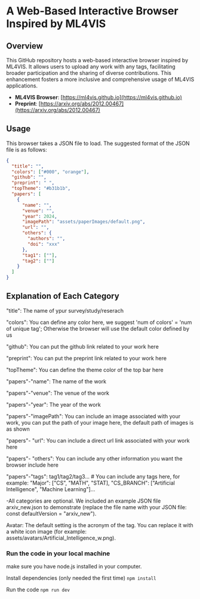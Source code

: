 # A Web-Based Interactive Browser Inspired by ML4VIS

## Overview

This GitHub repository hosts a web-based interactive browser inspired by ML4VIS. It allows users to upload any work with any tags, facilitating broader participation and the sharing of diverse contributions. This enhancement fosters a more inclusive and comprehensive usage of ML4VIS applications.

- **ML4VIS Browser**: [https://ml4vis.github.io](https://ml4vis.github.io)
- **Preprint**: [https://arxiv.org/abs/2012.00467](https://arxiv.org/abs/2012.00467)

## Usage

This browser takes a JSON file to load. The suggested format of the JSON file is as follows:

```json
{
  "title": "",
  "colors": ["#000", "orange"],
  "github": "",
  "preprint": " ",
  "topTheme": "#b31b1b",
  "papers": [
    {
      "name": "",
      "venue": "",
      "year": 2024,
      "imagePath": "assets/paperImages/default.png",
      "url": "",
      "others": {
        "authors": "",
        "doi": "xxx"
      },
      "tag1": [""],
      "tag2": [""]
    }
  ]
}
```

## Explanation of Each Category
"title": The name of ypur survey/study/reserach

"colors": You can define any color here, we suggest 'num of colors' = 'num of unique tag'; Otherwise the browser will use the default color defined by us

"github": You can put the github link related to your work here

"preprint": You can put the preprint link related to your work here

"topTheme": You can define the theme color of the top bar here

"papers"-"name": The name of the work

"papers"-"venue": The venue of the work

"papers"-"year": The year of the work

"papers"-"imagePath": You can include an image associated with your work, you can put the path of your image here, the default path of images is as shown

"papers"- "url": You can include a direct url link associated with your work here

"papers"- "others": You can include any other information you want the browser include here

"papers"-"tags": tag1/tag2/tag3... # You can include any tags here, for example: "Major": ["CS", "MATH", "STAT], "CS_BRANCH": ["Artificial Intelligence", "Machine Learning"]...

-All categories are optional. We included an example JSON file arxiv_new.json to demonstrate (replace the file name with your JSON file: const defaultVersion = "arxiv_new").

Avatar: 
The default setting is the acronym of the tag. You can replace it with a white icon image (for example: assets/avatars/Artificial_Intelligence_w.png).


### Run the code in your local machine
make sure you have node.js installed in your computer.

Install dependencies (only needed the first time)
```npm install```

Run the code
```npm run dev```
